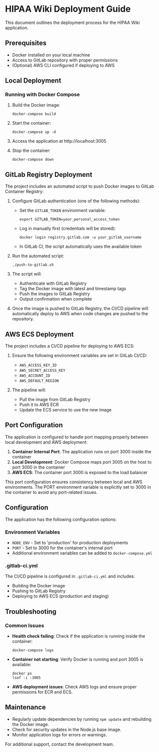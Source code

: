 # HIPAA Wiki Deployment Guide

This document outlines the deployment process for the HIPAA Wiki application.

## Prerequisites

- Docker installed on your local machine
- Access to GitLab repository with proper permissions
- (Optional) AWS CLI configured if deploying to AWS

## Local Deployment

### Running with Docker Compose

1. Build the Docker image:
   ```
   docker-compose build
   ```

2. Start the container:
   ```
   docker-compose up -d
   ```

3. Access the application at http://localhost:3005

4. Stop the container:
   ```
   docker-compose down
   ```

## GitLab Registry Deployment

The project includes an automated script to push Docker images to GitLab Container Registry:

1. Configure GitLab authentication (one of the following methods):
   - Set the `GITLAB_TOKEN` environment variable: 
     ```
     export GITLAB_TOKEN=your_personal_access_token
     ```
   - Log in manually first (credentials will be stored): 
     ```
     docker login registry.gitlab.com -u your_gitlab_username
     ```
   - In GitLab CI, the script automatically uses the available token

2. Run the automated script:
   ```
   ./push-to-gitlab.sh
   ```

3. The script will:
   - Authenticate with GitLab Registry
   - Tag the Docker image with latest and timestamp tags
   - Push the images to GitLab Registry
   - Output confirmation when complete

4. Once the image is pushed to GitLab Registry, the CI/CD pipeline will automatically deploy to AWS when code changes are pushed to the repository.

## AWS ECS Deployment

The project includes a CI/CD pipeline for deploying to AWS ECS:

1. Ensure the following environment variables are set in GitLab CI/CD:
   - `AWS_ACCESS_KEY_ID`
   - `AWS_SECRET_ACCESS_KEY`
   - `AWS_ACCOUNT_ID`
   - `AWS_DEFAULT_REGION`

2. The pipeline will:
   - Pull the image from GitLab Registry
   - Push it to AWS ECR
   - Update the ECS service to use the new image

## Port Configuration

The application is configured to handle port mapping properly between local development and AWS deployment:

1. **Container Internal Port**: The application runs on port 3000 inside the container
2. **Local Development**: Docker Compose maps port 3005 on the host to port 3000 in the container
3. **AWS ECS**: The container port 3000 is exposed to the load balancer

This port configuration ensures consistency between local and AWS environments. The PORT environment variable is explicitly set to 3000 in the container to avoid any port-related issues.

## Configuration

The application has the following configuration options:

### Environment Variables

- `NODE_ENV` - Set to 'production' for production deployments
- `PORT` - Set to 3000 for the container's internal port
- Additional environment variables can be added to `docker-compose.yml`

### .gitlab-ci.yml

The CI/CD pipeline is configured in `.gitlab-ci.yml` and includes:
- Building the Docker image
- Pushing to GitLab Registry
- Deploying to AWS ECS (production and staging)

## Troubleshooting

### Common Issues

- **Health check failing**: Check if the application is running inside the container:
  ```
  docker-compose logs
  ```

- **Container not starting**: Verify Docker is running and port 3005 is available:
  ```
  docker ps
  lsof -i :3005
  ```

- **AWS deployment issues**: Check AWS logs and ensure proper permissions for ECR and ECS.

## Maintenance

- Regularly update dependencies by running `npm update` and rebuilding the Docker image.
- Check for security updates in the Node.js base image.
- Monitor application logs for errors or warnings.

For additional support, contact the development team.
